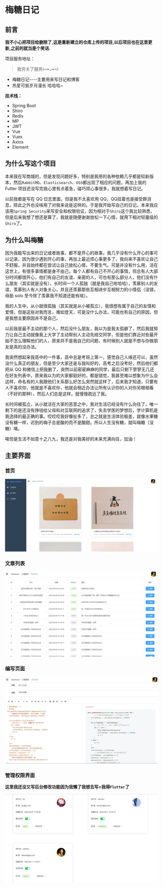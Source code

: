 # 梅糖日记

## 前言
**我不小心把项目给删除了,这是重新建立的仓库上传的项目,以后项目也在这里更新,之前的就当是个笑话.**

项目服务地址：

> 我穷关了服务꒰⑅•ᴗ•⑅꒱

* 梅糖日记----主要用来写日记和博客
* 热爱可抵岁月漫长    哈哈哈~

**技术栈：**

* Spring Boot
* Shiro
* Redis
* MP
* JWT
* Vue
* Vuex
* Axios
* Element

## 为什么写这个项目

本来我在写商城的，但是发现问题好多，特别是我用的各种依赖几乎都是较新版本，然后`RabbitMQ`、`Elasticsearch`、`OSS`都出现了相应的问题，再加上我的 Futter 项目还没写完我心里有点着急，碰巧烦心事很多，我就想着写日记。

以前我都是写在 QQ 日志里面，但是我不太喜欢用 QQ，QQ挂着也是接受群消息，除此之外也没啥用了对我来说是这样的。于是我开始写自己的日记。本来我应该用`Spring Security`来写安全和权限验证，因为相对于`Shiro`这个我比较熟悉，但是后来我想了想还是算了，我就是随便谢谢放松一下心情，就用下相对轻量级的`Shiro`了。

## 为什么叫梅糖

因为我能写出来的日记或者故事，都不是开心的故事，我几乎没有什么开心的事可以记录，因为很少遇到开心的事，再加上最近烦心事更多了，我向来不喜欢让自己不舒服，并且始终都在尝试让自己放松心情，不要生气。可是并没有什么用，活在这世上，有很多事情都是身不由己，每个人都有自己不开心的事情，但总有人大部分时间都很开心，他们有自己的友谊、亲密的人，可也有那么部分人，他们没有什么朋友（其实就是没有），长时间一个人孤独（就是我自己啦哈哈），羡慕别人的友谊，羡慕别人有人对象关心，并且还羡慕那些互相进步互相努力的小情侣（没错，母胎 solo 至今除了羡慕我不知道还能有啥）。

我的人生中，从小就很孤独（其实就是从小被孤立），我很想有属于自己的友情和爱情，但是这些对我而言，难如登天，可是没什么办法，可能也有自己的原因，但是我想主要原因并不是自己。

以前我是最不主动的那个人，然后没什么朋友，我以为是我太孤僻了，然后我就努力让自己主动就像我上大学了主动帮别人主动先结交同学，但是他们靠近对些最开始不怎么理睬他们的人，原来并不是我自己的问题，有时候别人就是不想与你做朋友是真的没办法。

我突然想起来我高中的一件事，高中总是考班上第一，感觉自己人缘还可以，虽然没什么真正的朋友，但是至少大家还是与我叫好的，高考之后没考好，然后他们都把从 QQ 和微信上把我删了，突然以前密密麻麻的同学，最后只剩下寥寥无几还在好友列表中，原来我以为的大家都挺好的，都是错觉，我甚至难以想象为什么会这样，命名有的人我跟他们关系那么好怎么突然就这样了，后来我才知道，只要有人不喜欢你，他就是不喜欢你，他就会相近办法让所有认识你的人对你另眼相看（不好的那种），然后人们总是这样，就慢慢疏远了我。

长时间被孤立，从小就活在大家的恶意之中，我对生活已经没有什么向往了，唯一剩下的是还没有挣钱给父母和对互联网的追求了，失去学医的梦想后，学计算机是我选择的最正确的事。哎哎哎我好像扯多了，总之就是生活体验极差，就像水果糖没有糖一样，迟到的梅子总是酸的而不是酸甜。所以人生没有糖，就叫梅糖（没糖）咯。

唉但是生活不如意十之八九，我还是对我美好的未来充满向往，加油！

## 主要界面

### 首页

![image](https://github.com/CasparNice/plumsugar/blob/master/ScreenShots/2020-08-11%20192748.png)

### 文章列表

![image](https://github.com/CasparNice/plumsugar/blob/master/ScreenShots/2020-08-11%20192901.png)

### 编写页面

![image](https://github.com/CasparNice/plumsugar/blob/master/ScreenShots/2020-08-11%20193427.png)

### 管理权限界面

**这里我还没又写后台修改功能因为我懒了我想去写=我得`Flutter`了**

![image](https://github.com/CasparNice/plumsugar/blob/master/ScreenShots/2020-08-11%20193652.png)


